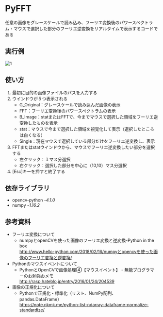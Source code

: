 # PyFFT
任意の画像をグレースケールで読み込み、フーリエ変換後のパワースペクトラム・マウスで選択した部分のフーリエ逆変換をリアルタイムで表示するコードである

## 実行例
![1](Example.gif)

## 使い方
1. 最初に目的の画像ファイルのパスを入力する
2. ウインドウが５つ表示される
    - G_Original：グレースケールで読み込んだ画像の表示
    - FFT：フーリエ変換後のパワースペクトラムの表示
    - B_Image：statまたはFFTで、今までマウスで選択した領域をフーリエ逆変換したものを表示
    - stat：マウスで今まで選択した領域を視覚化して表示（選択したところは白くなる）
    - Single：現在マウスで選択している部分だけをフーリエ逆変換し、表示
3. FFTまたはstatウインドウから、マウスでフーリエ逆変換したい部分を選択する
    - 左クリック：１マス分選択
    - 右クリック：選択した部分を中心に（10,10）マス分選択
4. [Esc]キーを押すと終了する

## 依存ライブラリ
- opencv-python -_4.1.0_
- numpy -_1.16.2_

## 参考資料
- フーリエ変換について
    - numpyとopenCVを使った画像のフーリエ変換と逆変換-Python in the box  
    http://www.hello-python.com/2018/02/16/numpyとopencvを使った画像のフーリエ変換と逆変換/
- Pythonのマウスイベントについて
    - PythonとOpenCVで画像処理④【マウスイベント】 - 無能プログラマーのお勉強おメモ  
    http://rasp.hateblo.jp/entry/2016/01/24/204539
- 画像の正規化について
    - Pythonで正規化・標準化（リスト、NumPy配列、pandas.DataFrame）  
    https://note.nkmk.me/python-list-ndarray-dataframe-normalize-standardize/
